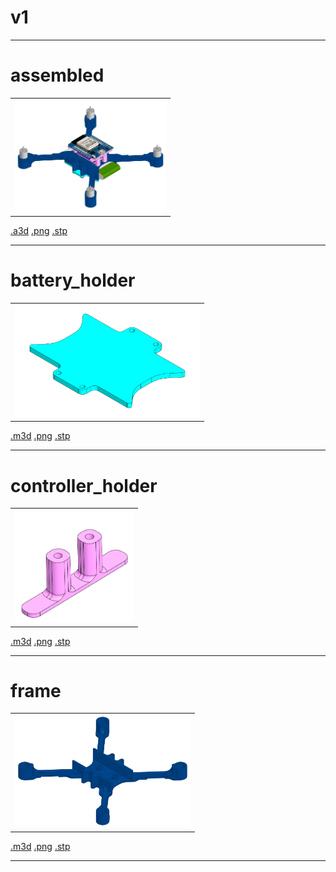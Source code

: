 # v1

---

# assembled

<table>
<tr valign="top">
<td><img src="assembled.png" height="180"></td>
</tr>
</table>

[.a3d](./"assembled.a3d") [.png](./"assembled.png") [.stp](./"assembled.stp")

---

# battery_holder

<table>
<tr valign="top">
<td><img src="battery_holder.png" height="180"></td>
</tr>
</table>

[.m3d](./"battery_holder.m3d") [.png](./"battery_holder.png") [.stp](./"battery_holder.stp")

---

# controller_holder

<table>
<tr valign="top">
<td><img src="controller_holder.png" height="180"></td>
</tr>
</table>

[.m3d](./"controller_holder.m3d") [.png](./"controller_holder.png") [.stp](./"controller_holder.stp")

---

# frame

<table>
<tr valign="top">
<td><img src="frame.png" height="180"></td>
</tr>
</table>

[.m3d](./"frame.m3d") [.png](./"frame.png") [.stp](./"frame.stp")

---


